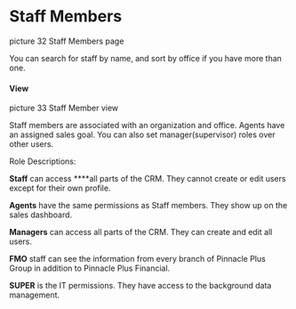 # Staff Members

picture 32 Staff Members page

You can search for staff by name, and sort by office if you have more than one.

#### View

picture 33 Staff Member view

Staff members are associated with an organization and office. Agents have an assigned sales goal. You can also set manager\(supervisor\) roles over other users.

Role Descriptions:

**Staff** can access ****all parts of the CRM. They cannot create or edit users except for their own profile.

**Agents** have the same permissions as Staff members. They show up on the sales dashboard. 

**Managers** can access all parts of the CRM. They can create and edit all users.

**FMO** staff can see the information from every branch of Pinnacle Plus Group in addition to Pinnacle Plus Financial.

**SUPER** is the IT permissions. They have access to the background data management.

